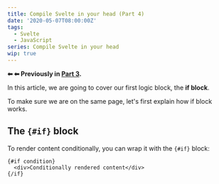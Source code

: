 ```yaml
---
title: Compile Svelte in your head (Part 4)
date: '2020-05-07T08:00:00Z'
tags: 
  - Svelte
  - JavaScript
series: Compile Svelte in your head
wip: true
---
```


**⬅ ⬅  Previously in [Part 3](/compile-svelte-in-your-head-part-3/).**

<!-- [Previously](/compile-svelte-in-your-head-part-2/), I detailed how `$$invalidate` works, described how bitmask was used in `$$invalidate`, and explained how reactive declarations work as well. -->

In this article, we are going to cover our first logic block, the **if block**.

To make sure we are on the same page, let's first explain how if block works.

## The `{#if}` block

To render content conditionally, you can wrap it with the `{#if}` block:

```svelte
{#if condition}
  <div>Conditionally rendered content</div>
{/if}
```
